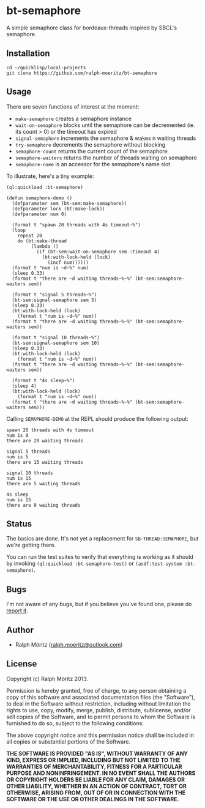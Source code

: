 # bt-semaphore

A simple semaphore class for bordeaux-threads inspired by SBCL's semaphore.

## Installation

```
cd ~/quicklisp/local-projects
git clone https://github.com/ralph-moeritz/bt-semaphore
```

## Usage

There are seven functions of interest at the moment:

 - `make-semaphore` creates a semaphore instance
 - `wait-on-semaphore` blocks until the semaphore can be decremented (ie. its
   count > 0) or the timeout has expired
 - `signal-semaphore` increments the semaphore & wakes n waiting threads
 - `try-semaphore` decrements the semaphore without blocking
 - `semaphore-count` returns the current count of the semaphore
 - `semaphore-waiters` returns the number of threads waiting on semaphore
 - `semaphore-name` is an accessor for the semaphore's name slot

To illustrate, here's a tiny example:

```common-lisp
(ql:quickload :bt-semaphore)

(defun semaphore-demo ()
  (defparameter sem (bt-sem:make-semaphore))
  (defparameter lock (bt:make-lock))
  (defparameter num 0)
  
  (format t "spawn 20 threads with 4s timeout~%")
  (loop
    repeat 20
    do (bt:make-thread
         (lambda ()
           (if (bt-sem:wait-on-semaphore sem :timeout 4)
             (bt:with-lock-held (lock)
               (incf num))))))
  (format t "num is ~d~%" num)
  (sleep 0.33)
  (format t "there are ~d waiting threads~%~%" (bt-sem:semaphore-waiters sem))

  (format t "signal 5 threads~%")
  (bt-sem:signal-semaphore sem 5)
  (sleep 0.33)
  (bt:with-lock-held (lock)
    (format t "num is ~d~%" num))
  (format t "there are ~d waiting threads~%~%" (bt-sem:semaphore-waiters sem))

  (format t "signal 10 threads~%")
  (bt-sem:signal-semaphore sem 10)
  (sleep 0.33)
  (bt:with-lock-held (lock)
    (format t "num is ~d~%" num))
  (format t "there are ~d waiting threads~%~%" (bt-sem:semaphore-waiters sem))

  (format t "4s sleep~%")
  (sleep 4)
  (bt:with-lock-held (lock)
    (format t "num is ~d~%" num))
  (format t "there are ~d waiting threads~%~%" (bt-sem:semaphore-waiters sem)))
```

Calling `SEMAPHORE-DEMO` at the REPL should produce the following output:

```
spawn 20 threads with 4s timeout
num is 0
there are 20 waiting threads

signal 5 threads
num is 5
there are 15 waiting threads

signal 10 threads
num is 15
there are 5 waiting threads

4s sleep
num is 15
there are 0 waiting threads
```

## Status

The basics are done. It's not yet a replacement for `SB-THREAD:SEMAPHORE`, but
we're getting there.

You can run the test suites to verify that everything is working as it
should by invoking `(ql:quickload :bt-semaphore-test)` or `(asdf:test-system
:bt-semaphore)`.

## Bugs

I'm not aware of any bugs, but if you believe you've found one, please do
[report it](https://github.com/ralph-moeritz/bt-semaphore/issues).

## Author

* Ralph Möritz (ralph.moeritz@outlook.com)

## License

Copyright (c) Ralph Möritz 2013.

Permission is hereby granted, free of charge, to any person obtaining a copy of this software and associated documentation files (the "Software"), to deal in the Software without restriction, including without limitation the rights to use, copy, modify, merge, publish, distribute, sublicense, and/or sell copies of the Software, and to permit persons to whom the Software is furnished to do so, subject to the following conditions:

The above copyright notice and this permission notice shall be included in all copies or substantial portions of the Software.

**THE SOFTWARE IS PROVIDED "AS IS", WITHOUT WARRANTY OF ANY KIND, EXPRESS OR IMPLIED, INCLUDING BUT NOT LIMITED TO THE WARRANTIES OF MERCHANTABILITY, FITNESS FOR A PARTICULAR PURPOSE AND NONINFRINGEMENT. IN NO EVENT SHALL THE AUTHORS OR COPYRIGHT HOLDERS BE LIABLE FOR ANY CLAIM, DAMAGES OR OTHER LIABILITY, WHETHER IN AN ACTION OF CONTRACT, TORT OR OTHERWISE, ARISING FROM, OUT OF OR IN CONNECTION WITH THE SOFTWARE OR THE USE OR OTHER DEALINGS IN THE SOFTWARE.**
